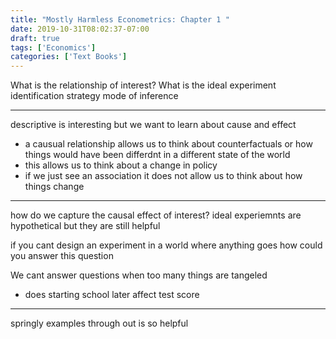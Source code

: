 ```yaml
---
title: "Mostly Harmless Econometrics: Chapter 1 "
date: 2019-10-31T08:02:37-07:00
draft: true
tags: ['Economics']
categories: ['Text Books']
---
```



What is the relationship of interest? 
What is the ideal experiment 
identification strategy 
mode of inference 

* * * 

descriptive is interesting but we want to learn about cause and effect 
- a causual relationship allows us to think about counterfactuals or how things would have been differdnt in a different state of the world 
- this allows us to think about a change in policy 
- if we just see an association it does not allow us to think about how things change 

* * * 

how do we capture the causal effect of interest? 
ideal experiemnts are hypothetical but they are still helpful 

if you cant design an experiment in a world where anything goes how could you answer this question 

We cant answer questions when too many things are tangeled 
- does starting school later affect test score 



* * * 
springly examples through out is so helpful 